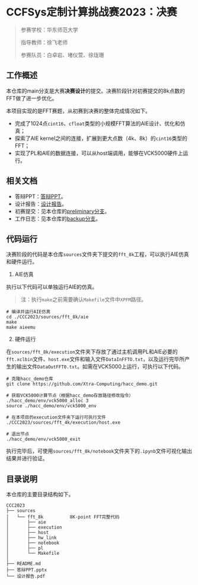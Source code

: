 # CCFSys定制计算挑战赛2023：决赛

> 参赛学校：华东师范大学
> 
> 指导教师：徐飞老师
> 
> 参赛队员：白卓岩、堵仪萱、徐珑珊

## 工作概述

本仓库的main分支是大赛**决赛设计**的提交。决赛阶段针对初赛提交的8k点数的FFT做了进一步优化。

本项目实现的是FFT赛题，从初赛到决赛的整体完成情况如下。

- 完成了1024点`cint16`、`cfloat`类型的小规模FFT算法的AIE设计、优化和仿真；
- 探索了AIE kernel之间的连接，扩展到更大点数（4k、8k）的`cint16`类型的FFT；
- 实现了PL和AIE的数据连接，可以从host端调用，能够在VCK5000硬件上运行。

## 相关文档
- 答辩PPT：[答辩PPT](https://github.com/abuqiqi/CCC2023/blob/main/%E7%AD%94%E8%BE%A9PPT.pptx)。
- 设计报告：[设计报告](https://github.com/abuqiqi/CCC2023/blob/main/%E8%AE%BE%E8%AE%A1%E6%8A%A5%E5%91%8A.pdf)。
- 初赛提交：见本仓库的[preliminary分支](https://github.com/abuqiqi/CCC2023/tree/preliminary)。
- 工作日志：见本仓库的[backup分支](https://github.com/abuqiqi/CCC2023/tree/backup)。

## 代码运行
决赛阶段的代码是本仓库`sources`文件夹下提交的`fft_8k`工程，可以执行AIE仿真和硬件运行。

1. AIE仿真

执行以下代码可以单独运行AIE的仿真。
> 注：执行`make`之前需要确认`Makefile`文件中`XPFM`路径。

```shell
# 编译并运行AIE仿真
cd ./CCC2023/sources/fft_8k/aie
make
make aieemu
```

2. 硬件运行

在`sources/fft_8k/execution`文件夹下存放了通过主机调用PL和AIE必要的`fft.xclbin`文件、`host.exe`文件和输入文件`DataInFFTO.txt`，以及运行完毕所产生的输出文件`DataOutFFT0.txt`。如需在VCK5000上运行，可执行以下代码。

```shell
# 克隆hacc_demo仓库
git clone https://github.com/Xtra-Computing/hacc_demo.git

# 获取VCK5000计算节点（根据hacc_demo存放路径修改指令）
./hacc_demo/env/vck5000_alloc 3
source ./hacc_demo/env/vck5000_env

# 在本项目的execution文件夹下运行可执行文件
./CCC2023/sources/fft_4k/execution/host.exe

# 退出节点
./hacc_demo/env/vck5000_exit
```

执行完毕后，可使用`sources/fft_8k/notebook`文件夹下的`.ipynb`文件可视化输出结果并进行验证。

## 目录说明
本仓库的主要目录结构如下。
```
CCC2023
├── sources
│   └── fft_8k          8K-point FFT完整代码
│       ├── aie
│       ├── execution
│       ├── host
│       ├── hw_link
│       ├── notebook
│       ├── pl
│       └── Makefile
│
├── README.md
├── 答辩PPT.pptx
└── 设计报告.pdf
```